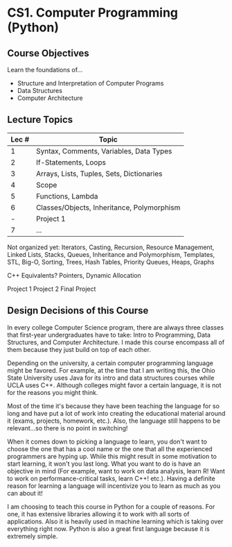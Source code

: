 # CS1. Computer Programming (Python)

## Course Objectives
Learn the foundations of...
- Structure and Interpretation of Computer Programs
- Data Structures
- Computer Architecture

## Lecture Topics

| Lec # | Topic|
| --- | --- |
| 1 | Syntax, Comments, Variables, Data Types |
| 2 | If-Statements, Loops |
| 3 | Arrays, Lists, Tuples, Sets, Dictionaries |
| 4 | Scope |
| 5 | Functions, Lambda |
| 6 | Classes/Objects, Inheritance, Polymorphism |
| - | Project 1 |
| 7 | ... |


Not organized yet: Iterators, Casting, Recursion, Resource Management, Linked Lists, Stacks, Queues, Inheritance and Polymorphism, Templates, STL, Big-O, Sorting, Trees, Hash Tables, Priority Queues, Heaps, Graphs

C++ Equivalents? Pointers, Dynamic Allocation



Project 1
Project 2
Final Project
## Design Decisions of this Course
In every college Computer Science program, there are always three classes that first-year undergraduates have to take: Intro to Programming, Data Structures, and Computer Architecture. I made this course encompass all of them because they just build on top of each other. 

Depending on the university, a certain computer programming language might be favored. For example, at the time that I am writing this, the Ohio State University uses Java for its intro and data structures courses while UCLA uses C++. Although colleges might favor a certain language, it is not for the reasons you might think. 

Most of the time it's because they have been teaching the language for so long and have put a lot of work into creating the educational material around it (exams, projects, homework, etc.). Also, the language still happens to be relevant...so there is no point in switching!

When it comes down to picking a language to learn, you don't want to choose the one that has a cool name or the one that all the experienced programmers are hyping up. While this might result in some motivation to start learning, it won't you last long. What you want to do is have an objective in mind (For example, want to work on data analysis, learn R! Want to work on performance-critical tasks, learn C++! etc.). Having a definite reason for learning a language will incentivize you to learn as much as you can about it!

I am choosing to teach this course in Python for a couple of reasons. For one, it has extensive libraries allowing it to work with all sorts of applications. Also it is heavily used in machine learning which is taking over everything right now. Python is also a great first language because it is extremely simple. 
